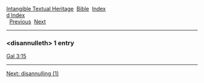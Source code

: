 [Intangible Textual Heritage](../../index)  [Bible](../index) 
[Index](index)   
[d Index](_d_)  
  [Previous](c03177)  [Next](c03179) 

------------------------------------------------------------------------

### &lt;disannulleth&gt; 1 entry

[Gal 3:15](../kjv/gal003.htm#015)  

------------------------------------------------------------------------

[Next: disannulling (1)](c03179)
